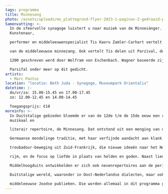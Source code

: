 ```yaml
---
tags: programma
title: Minnesang
photo: /assets/uploads/mo_plattegrond-flyer-2023-1-paginas-2-gedraaid-pdf.jpg
Samenvatting: >-
  In de sfeervolle synagoge luistert u naar muziek van de Minnesänger.
  Kunstenaar,

  performer en middeleeuwenspecialist Tis Kaoru Zamler-Carhart vertelt u over de kunst

  van de middeleeuwse minnezang. Ook vertelt Tis delen uit Parzival, de sage die rond

  1200 geschreven werd door Wolfram von Eschenbach. Wagner baseerde zijn opera

  Parsifal onder meer op dit gedicht.
artists:
  - Marc Pantus
location: "locatie: Beth Juda - Synagoge, Museumpark Orientalis"
datetime: |-
  do/vr/za: 15.00-15.45 en 17.00-17.45
  zo: 12.00-12.45 en 14.00-14.45

  Toegangsprijs: €10
moreinfo: >-
  In Duitstalige gebieden bloemde er van de 12de t/m de 15de eeuw een rijk
  muzikaal en

  literair repertoire, de Minnesang. Dat ontstond uit een menging van de eeuwenoude

  Germaanse mondelinge traditie, met haar verfijnde aandacht aan klank en ritme, en de

  troubadour-beweging uit Zuid-Frankrijk, die nieuwe ideeën naar het Noorden bracht, zoals

  rijm, en de focus op liefde in plaats van helden en goden. Naast liederen in het prachtige

  Middelhoogduits ontwikkelden er zich ook nevenrepertoires aan de periferie van de

  Duitstalige wereld, waaronder in Oost-Nederlandse dialecten, maar ook in het Yiddish voor

  middeleeuwse Joodse publieken. Die worden allemaal in dit programma gepresenteerd.
---
```

